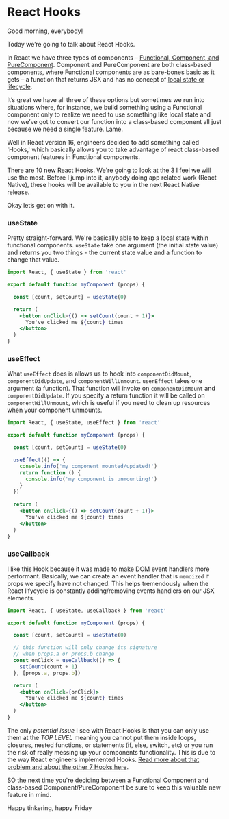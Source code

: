 # React Hooks

Good morning, everybody!

Today we’re going to talk about React Hooks.

In React we have three types of components – [Functional, Component, and PureComponent](https://reactjs.org/docs/components-and-props.html). Component and PureComponent are both class-based components, where Functional components are as bare-bones basic as it gets – a function that returns JSX and has no concept of [local state or lifecycle](https://reactjs.org/docs/state-and-lifecycle.html).

It’s great we have all three of these options but sometimes we run into situations where, for instance, we build something using a Functional component only to realize we need to use something like local state and now we’ve got to convert our function into a class-based component all just because we need a single feature. Lame.

Well in React version 16, engineers decided to add something called 'Hooks,' which basically allows you to take advantage of react class-based component features in Functional components.

There are 10 new React Hooks. We're going to look at the 3 I feel we will use the most. Before I jump into it, anybody doing app related work (React Native), these hooks will be available to you in the next React Native release.

Okay let’s get on with it.

### useState
Pretty straight-forward. We're basically able to keep a local state within functional components. `useState` take one argument (the initial state value) and returns you two things - the current state value and a function to change that value.

```jsx
import React, { useState } from 'react'

export default function myComponent (props) {

  const [count, setCount] = useState(0)

  return (
    <button onClick={() => setCount(count + 1)}>
      You've clicked me ${count} times
    </button>
  )
}
```

### useEffect
What `useEffect` does is allows us to hook into `componentDidMount`, `componentDidUpdate`, and `componentWillUnmount`. `userEffect` takes one argument (a function).
That function will invoke on `componentDidMount` and `componentDidUpdate`. If you specify a return function it will be called on `componentWillUnmount`, which is useful if you need to clean up resources when your component unmounts.

```jsx
import React, { useState, useEffect } from 'react'

export default function myComponent (props) {

  const [count, setCount] = useState(0)

  useEffect(() => {
    console.info('my component mounted/updated!')
    return function () {
      console.info('my component is unmounting!')
    }
  })
  
  return (
    <button onClick={() => setCount(count + 1)}>
      You've clicked me ${count} times
    </button>
  )
}
```

### useCallback
I like this Hook because it was made to make DOM event handlers more performant. Basically, we can create an event handler that is `memoized` if props we specify have not changed. This helps tremendously when the React lifycycle is constantly adding/removing events handlers on our JSX elements.

```jsx
import React, { useState, useCallback } from 'react'

export default function myComponent (props) {

  const [count, setCount] = useState(0)

  // this function will only change its signature
  // when props.a or props.b change
  const onClick = useCallback(() => {
    setCount(count + 1)
  }, [props.a, props.b])

  return (
    <button onClick={onClick}>
      You've clicked me ${count} times
    </button>
  )
}
```

The only *potential issue* I see with React Hooks is that you can only use them at the *TOP LEVEL* meaning you cannot put them inside loops, closures, nested functions, or statements (if, else, switch, etc) or you run the risk of really messing up your components functionality. This is due to the way React engineers implemented Hooks. [Read more about that problem and about the other 7 Hooks here](https://reactjs.org/docs/hooks-reference.html).

SO the next time you're deciding between a Functional Component and class-based Component/PureComponent be sure to keep this valuable new feature in mind.

Happy tinkering, happy Friday
